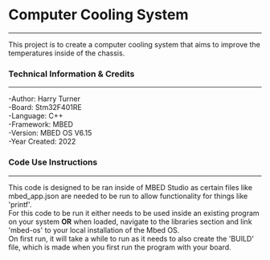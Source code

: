 # Computer Cooling System
------------------
This project is to create a computer cooling system that aims to improve the temperatures inside of the chassis.

### Technical Information & Credits
------------------
-Author: Harry Turner   
-Board: Stm32F401RE  
-Language: C++  
-Framework: MBED  
-Version: MBED OS V6.15  
-Year Created: 2022  

### Code Use Instructions
------------------
This code is designed to be ran inside of MBED Studio as certain files like mbed_app.json are needed to be run to allow functionality for things like 'printf'.  
For this code to be run it either needs to be used inside an existing program on your system **OR** when loaded, navigate to the libraries section and link 'mbed-os' to your local installation of the Mbed OS.  
On first run, it will take a while to run as it needs to also create the 'BUILD' file, which is made when you first run the program with your board.
